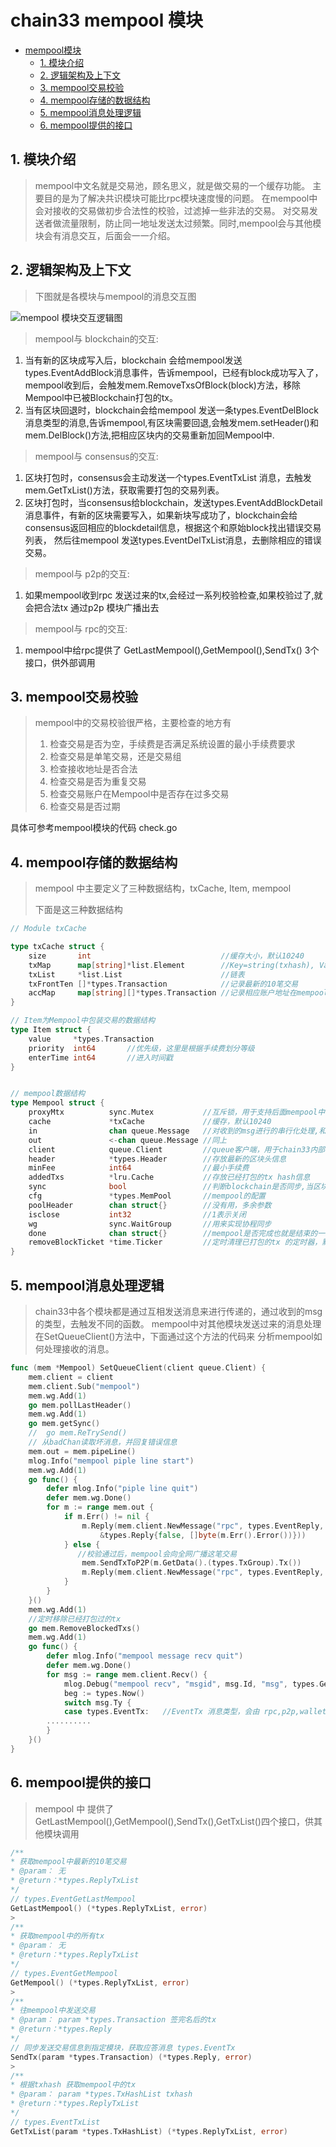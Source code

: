 # chain33 mempool 模块
<!-- TOC -->

- [mempool模块](#mempool模块)
    - [1. 模块介绍](#1-模块介绍)
    - [2. 逻辑架构及上下文](#2-逻辑架构及上下文)
    - [3. mempool交易校验](#3-mempool交易校验)
    - [4. mempool存储的数据结构](#4-mempool存储的数据结构)
    - [5. mempool消息处理逻辑](#5-mempool消息处理逻辑)
    - [6. mempool提供的接口](#6-mempool提供的接口)

<!-- /TOC -->


##  1. 模块介绍
> mempool中文名就是交易池，顾名思义，就是做交易的一个缓存功能。
> 主要目的是为了解决共识模块可能比rpc模块速度慢的问题。
> 在mempool中会对接收的交易做初步合法性的校验，过滤掉一些非法的交易。
> 对交易发送者做流量限制，防止同一地址发送太过频繁。同时,mempool会与其他模块会有消息交互，后面会一一介绍。


##  2. 逻辑架构及上下文
> 下图就是各模块与mempool的消息交互图

![mempool 模块交互逻辑图](resource/mempool.png)
>  mempool与 blockchain的交互:
>  
1.	当有新的区块成写入后，blockchain 会给mempool发送types.EventAddBlock消息事件，告诉mempool，已经有block成功写入了，mempool收到后，会触发mem.RemoveTxsOfBlock(block)方法，移除Mempool中已被Blockchain打包的tx。
2.	当有区块回退时，blockchain会给mempool 发送一条types.EventDelBlock 消息类型的消息,告诉mempool,有区块需要回退,会触发mem.setHeader()和mem.DelBlock()方法,把相应区块内的交易重新加回Mempool中.
>
>  mempool与 consensus的交互:
>
1.  区块打包时，consensus会主动发送一个types.EventTxList 消息，去触发mem.GetTxList()方法，获取需要打包的交易列表。
2.  区块打包时，当consensus给blockchain，发送types.EventAddBlockDetail消息事件，有新的区块需要写入，如果新块写成功了，blockchain会给consensus返回相应的blockdetail信息，根据这个和原始block找出错误交易列表，
    然后往mempool 发送types.EventDelTxList消息，去删除相应的错误交易。
>
>  mempool与 p2p的交互:
>
1.  如果mempool收到rpc 发送过来的tx,会经过一系列校验检查,如果校验过了,就会把合法tx 通过p2p 模块广播出去
>
>  mempool与 rpc的交互:
>
1.  mempool中给rpc提供了 GetLastMempool(),GetMempool(),SendTx() 3个接口，供外部调用

## 3. mempool交易校验

> mempool中的交易校验很严格，主要检查的地方有
>
> 1. 检查交易是否为空，手续费是否满足系统设置的最小手续费要求
> 2. 检查交易是单笔交易，还是交易组
> 3. 检查接收地址是否合法
> 4. 检查交易是否为重复交易
> 5. 检查交易账户在Mempool中是否存在过多交易
> 6. 检查交易是否过期

具体可参考mempool模块的代码 check.go

## 4. mempool存储的数据结构

> mempool 中主要定义了三种数据结构，txCache, Item, mempool
>
> 下面是这三种数据结构

```go
// Module txCache

type txCache struct {
	size       int                             //缓存大小，默认10240
	txMap      map[string]*list.Element        //Key=string(txhash), Value= Item
	txList     *list.List                      //链表
	txFrontTen []*types.Transaction            //记录最新的10笔交易
	accMap     map[string][]*types.Transaction //记录相应账户地址在mempool已经有多少笔交易了，同一个地址（tx.from)最多只有100笔  
}

// Item为Mempool中包装交易的数据结构
type Item struct {
	value     *types.Transaction
	priority  int64       //优先级，这里是根据手续费划分等级
	enterTime int64       //进入时间戳
}


// mempool数据结构
type Mempool struct {
	proxyMtx          sync.Mutex           //互斥锁，用于支持后面mempool中的多个协程之间的并发操作 
	cache             *txCache             //缓存，默认10240
	in                chan queue.Message   //对收到的msg进行的串行化处理,和out配合一起使用，下面有介绍，主要处理EventTx消息   
	out               <-chan queue.Message //同上
	client            queue.Client         //queue客户端，用于chain33内部各个模块之间的通信
	header            *types.Header        //存放最新的区块头信息 
	minFee            int64                //最小手续费
	addedTxs          *lru.Cache           //存放已经打包的tx hash信息
	sync              bool                 //判断blockchain是否同步,当区块没有同步的话，是没法成功往mempool发送新的交易的
	cfg               *types.MemPool       //mempool的配置
	poolHeader        chan struct{}        //没有用，多余参数
	isclose           int32                //1表示关闭
	wg                sync.WaitGroup       //用来实现协程同步
	done              chan struct{}        //mempool是否完成也就是结束的一种信号
	removeBlockTicket *time.Ticker         //定时清理已打包的tx 的定时器，默认一分钟
}
```


## 5. mempool消息处理逻辑

> chain33中各个模块都是通过互相发送消息来进行传递的，通过收到的msg的类型，去触发不同的函数。
> mempool中对其他模块发送过来的消息处理在SetQueueClient()方法中，下面通过这个方法的代码来
> 分析mempool如何处理接收的消息。

```go
func (mem *Mempool) SetQueueClient(client queue.Client) {
	mem.client = client
	mem.client.Sub("mempool")
	mem.wg.Add(1)
	go mem.pollLastHeader()
	mem.wg.Add(1)
	go mem.getSync()
	//	go mem.ReTrySend()
	// 从badChan读取坏消息，并回复错误信息
	mem.out = mem.pipeLine()
	mlog.Info("mempool piple line start")
	mem.wg.Add(1)
	go func() {
		defer mlog.Info("piple line quit")
		defer mem.wg.Done()
		for m := range mem.out {
			if m.Err() != nil {
				m.Reply(mem.client.NewMessage("rpc", types.EventReply,
					&types.Reply{false, []byte(m.Err().Error())}))
			} else {
			   //校验通过后，mempool会向全网广播这笔交易
				mem.SendTxToP2P(m.GetData().(types.TxGroup).Tx())
				m.Reply(mem.client.NewMessage("rpc", types.EventReply, &types.Reply{true, nil}))
			}
		}
	}()
	mem.wg.Add(1)
	//定时移除已经打包过的tx
	go mem.RemoveBlockedTxs()
	mem.wg.Add(1)
	go func() {
		defer mlog.Info("mempool message recv quit")
		defer mem.wg.Done()
		for msg := range mem.client.Recv() {
			mlog.Debug("mempool recv", "msgid", msg.Id, "msg", types.GetEventName(int(msg.Ty)))
			beg := types.Now()
			switch msg.Ty {
			case types.EventTx:   //EventTx 消息类型，会由 rpc,p2p,wallet 模块发送这样类型的消息，同时附带一笔tx
		..........
		}
	}()
}
```
## 6. mempool提供的接口

> mempool 中 提供了 GetLastMempool(),GetMempool(),SendTx(),GetTxList()四个接口，供其他模块调用
>
>
```go
/**
* 获取mempool中最新的10笔交易
* @param： 无
* @return：*types.ReplyTxList
*/
// types.EventGetLastMempool
GetLastMempool() (*types.ReplyTxList, error)
>
/**
* 获取mempool中的所有tx
* @param： 无
* @return：*types.ReplyTxList
*/
// types.EventGetMempool
GetMempool() (*types.ReplyTxList, error)
>
/**
* 往mempool中发送交易
* @param： param *types.Transaction 签完名后的tx
* @return：*types.Reply
*/
// 同步发送交易信息到指定模块，获取应答消息 types.EventTx
SendTx(param *types.Transaction) (*types.Reply, error)
>
/**
* 根据txhash 获取mempool中的tx
* @param： param *types.TxHashList txhash
* @return：*types.ReplyTxList
*/
// types.EventTxList
GetTxList(param *types.TxHashList) (*types.ReplyTxList, error)

```
